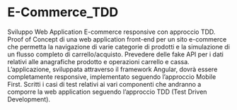 # E-Commerce_TDD
Sviluppo Web Application E-commerce responsive con approccio TDD. Proof of Concept di una web application front-end per un sito e-commerce che permetta la navigazione di varie categorie di prodotti e la simulazione di un flusso completo di carrello/acquisto. Prevedere delle fake API per i dati relativi alle anagrafiche prodotto e operazioni carrello e cassa. L’applicazione, sviluppata attraverso il framework Angular, dovrà essere completamente responsive, implementato seguendo l’approccio Mobile First. Scritti i casi di test relativi ai vari componenti che andranno a comporre la web application seguendo l’approccio TDD (Test Driven Development).
